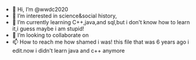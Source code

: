 - 👋 Hi, I’m @wwdc2020
- 👀 I’m interested in  science&social history,
- 🌱 I’m currently learning C++,java,and sql,but i don't know how to learn it,i guess maybe i am stupid!
- 💞️ I’m looking to collaborate on 
- 📫 How to reach me 
how shamed  i was!
this file that was 6 years ago
i edit.now i didn't learn java and
c++ anymore



<!---
wwdc2020/wwdc2020 is a ✨ special ✨ repository because its `README.md` (this file) appears on your GitHub profile.
You can click the Preview link to take a look at your changes.
--->

